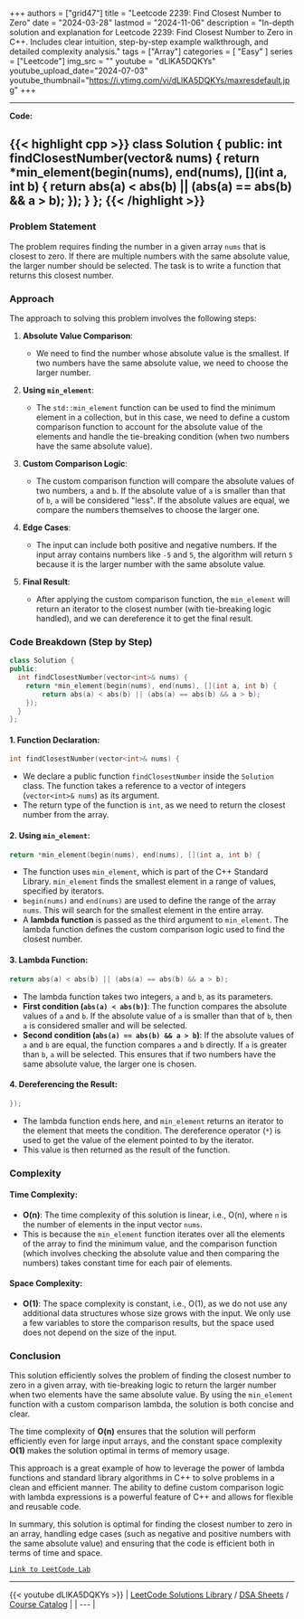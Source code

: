 
+++
authors = ["grid47"]
title = "Leetcode 2239: Find Closest Number to Zero"
date = "2024-03-28"
lastmod = "2024-11-06"
description = "In-depth solution and explanation for Leetcode 2239: Find Closest Number to Zero in C++. Includes clear intuition, step-by-step example walkthrough, and detailed complexity analysis."
tags = ["Array"]
categories = [
    "Easy"
]
series = ["Leetcode"]
img_src = ""
youtube = "dLlKA5DQKYs"
youtube_upload_date="2024-07-03"
youtube_thumbnail="https://i.ytimg.com/vi/dLlKA5DQKYs/maxresdefault.jpg"
+++



---
**Code:**

{{< highlight cpp >}}
class Solution {
public:
  int findClosestNumber(vector<int>& nums) {
    return *min_element(begin(nums), end(nums), [](int a, int b) {
        return abs(a) < abs(b) || (abs(a) == abs(b) && a > b);
    });
  }
};
{{< /highlight >}}
---

### Problem Statement

The problem requires finding the number in a given array `nums` that is closest to zero. If there are multiple numbers with the same absolute value, the larger number should be selected. The task is to write a function that returns this closest number.

### Approach

The approach to solving this problem involves the following steps:

1. **Absolute Value Comparison**: 
   - We need to find the number whose absolute value is the smallest. If two numbers have the same absolute value, we need to choose the larger number.
   
2. **Using `min_element`**:
   - The `std::min_element` function can be used to find the minimum element in a collection, but in this case, we need to define a custom comparison function to account for the absolute value of the elements and handle the tie-breaking condition (when two numbers have the same absolute value).
   
3. **Custom Comparison Logic**:
   - The custom comparison function will compare the absolute values of two numbers, `a` and `b`. If the absolute value of `a` is smaller than that of `b`, `a` will be considered "less". If the absolute values are equal, we compare the numbers themselves to choose the larger one.

4. **Edge Cases**:
   - The input can include both positive and negative numbers. If the input array contains numbers like `-5` and `5`, the algorithm will return `5` because it is the larger number with the same absolute value.
   
5. **Final Result**:
   - After applying the custom comparison function, the `min_element` will return an iterator to the closest number (with tie-breaking logic handled), and we can dereference it to get the final result.

### Code Breakdown (Step by Step)

```cpp
class Solution {
public:
  int findClosestNumber(vector<int>& nums) {
    return *min_element(begin(nums), end(nums), [](int a, int b) {
        return abs(a) < abs(b) || (abs(a) == abs(b) && a > b);
    });
  }
};
```

#### 1. **Function Declaration**:
```cpp
int findClosestNumber(vector<int>& nums) {
```
- We declare a public function `findClosestNumber` inside the `Solution` class. The function takes a reference to a vector of integers (`vector<int>& nums`) as its argument.
- The return type of the function is `int`, as we need to return the closest number from the array.

#### 2. **Using `min_element`**:
```cpp
return *min_element(begin(nums), end(nums), [](int a, int b) {
```
- The function uses `min_element`, which is part of the C++ Standard Library. `min_element` finds the smallest element in a range of values, specified by iterators.
- `begin(nums)` and `end(nums)` are used to define the range of the array `nums`. This will search for the smallest element in the entire array.
- A **lambda function** is passed as the third argument to `min_element`. The lambda function defines the custom comparison logic used to find the closest number.

#### 3. **Lambda Function**:
```cpp
return abs(a) < abs(b) || (abs(a) == abs(b) && a > b);
```
- The lambda function takes two integers, `a` and `b`, as its parameters.
- **First condition (`abs(a) < abs(b)`)**: The function compares the absolute values of `a` and `b`. If the absolute value of `a` is smaller than that of `b`, then `a` is considered smaller and will be selected.
- **Second condition (`abs(a) == abs(b) && a > b`)**: If the absolute values of `a` and `b` are equal, the function compares `a` and `b` directly. If `a` is greater than `b`, `a` will be selected. This ensures that if two numbers have the same absolute value, the larger one is chosen.

#### 4. **Dereferencing the Result**:
```cpp
});
```
- The lambda function ends here, and `min_element` returns an iterator to the element that meets the condition. The dereference operator (`*`) is used to get the value of the element pointed to by the iterator.
- This value is then returned as the result of the function.

### Complexity

#### Time Complexity:
- **O(n)**: The time complexity of this solution is linear, i.e., O(n), where `n` is the number of elements in the input vector `nums`.
- This is because the `min_element` function iterates over all the elements of the array to find the minimum value, and the comparison function (which involves checking the absolute value and then comparing the numbers) takes constant time for each pair of elements.

#### Space Complexity:
- **O(1)**: The space complexity is constant, i.e., O(1), as we do not use any additional data structures whose size grows with the input. We only use a few variables to store the comparison results, but the space used does not depend on the size of the input.

### Conclusion

This solution efficiently solves the problem of finding the closest number to zero in a given array, with tie-breaking logic to return the larger number when two elements have the same absolute value. By using the `min_element` function with a custom comparison lambda, the solution is both concise and clear.

The time complexity of **O(n)** ensures that the solution will perform efficiently even for large input arrays, and the constant space complexity **O(1)** makes the solution optimal in terms of memory usage.

This approach is a great example of how to leverage the power of lambda functions and standard library algorithms in C++ to solve problems in a clean and efficient manner. The ability to define custom comparison logic with lambda expressions is a powerful feature of C++ and allows for flexible and reusable code.

In summary, this solution is optimal for finding the closest number to zero in an array, handling edge cases (such as negative and positive numbers with the same absolute value) and ensuring that the code is efficient both in terms of time and space.

[`Link to LeetCode Lab`](https://leetcode.com/problems/find-closest-number-to-zero/description/)

---
{{< youtube dLlKA5DQKYs >}}
| [LeetCode Solutions Library](https://grid47.xyz/leetcode/) / [DSA Sheets](https://grid47.xyz/sheets/) / [Course Catalog](https://grid47.xyz/courses/) |
| --- |
